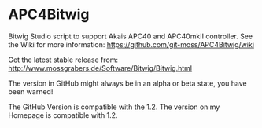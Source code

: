 APC4Bitwig
===========

Bitwig Studio script to support Akais APC40 and APC40mkII controller.
See the Wiki for more information: https://github.com/git-moss/APC4Bitwig/wiki

Get the latest stable release from: http://www.mossgrabers.de/Software/Bitwig/Bitwig.html

The version in GitHub might always be in an alpha or beta state, you have been warned!

The GitHub Version is compatible with the 1.2.
The version on my Homepage is compatible with 1.2.